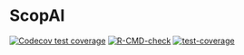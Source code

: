 # ScopAI

<!-- badges: start -->
[![Codecov test coverage](https://codecov.io/gh/konkam/ScopAI/branch/main/graph/badge.svg)](https://codecov.io/gh/konkam/ScopAI?branch=main)
[![R-CMD-check](https://github.com/konkam/ScopAI/actions/workflows/check-release.yaml/badge.svg)](https://github.com/konkam/ScopAI/actions/workflows/check-release.yaml)
[![test-coverage](https://github.com/konkam/ScopAI/actions/workflows/test-coverage.yaml/badge.svg)](https://github.com/konkam/ScopAI/actions/workflows/test-coverage.yaml)
<!-- badges: end -->
